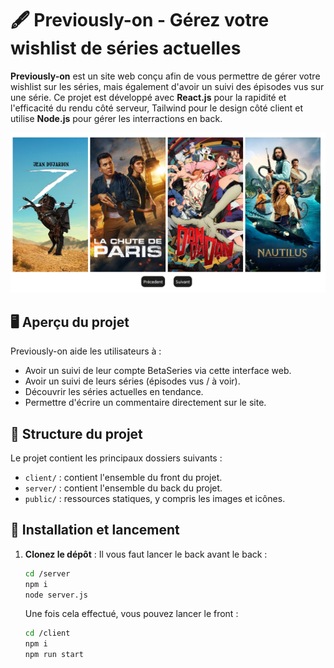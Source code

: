 # 🖋️ Previously-on - Gérez votre wishlist de séries actuelles

**Previously-on** est un site web conçu afin de vous permettre de gérer votre wishlist sur les séries, mais également d'avoir un suivi des épisodes vus sur une série. Ce projet est développé avec **React.js** pour la rapidité et l'efficacité du rendu côté serveur, Tailwind pour le design côté client et utilise **Node.js** pour gérer les interractions en back.

![project-previously-on-preview](./client/public/screen-prevon.png "preview project previsouly-on")

## 🖥️ Aperçu du projet

Previously-on aide les utilisateurs à :
- Avoir un suivi de leur compte BetaSeries via cette interface web.
- Avoir un suivi de leurs séries (épisodes vus / à voir).
- Découvrir les séries actuelles en tendance.
- Permettre d'écrire un commentaire directement sur le site.

## 📂 Structure du projet

Le projet contient les principaux dossiers suivants :

- `client/` : contient l'ensemble du front du projet.
- `server/` : contient l'ensemble du back du projet.
- `public/` : ressources statiques, y compris les images et icônes.

## 🚀 Installation et lancement

1. **Clonez le dépôt** :
    Il vous faut lancer le back avant le back :

   ```bash
   cd /server
   npm i
   node server.js
   ```

   Une fois cela effectué, vous pouvez lancer le front :

      ```bash
   cd /client
   npm i
   npm run start
   ```